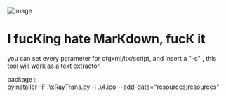![image](https://raw.githubusercontent.com/wzyddg/stalker_auto-trans-tool_remake/main/help.png)  
   
   
 # I fuсКing hаtе МаrКdоwn, fuсК it  
  
  
you can set every parameter for cfgxml/ltx/script, and insert a "-c" , this tool will work as a text extractor.  
  
  
package :  
pyinstaller -F .\xRayTrans.py -i .\4.ico --add-data="resources;resources"  

